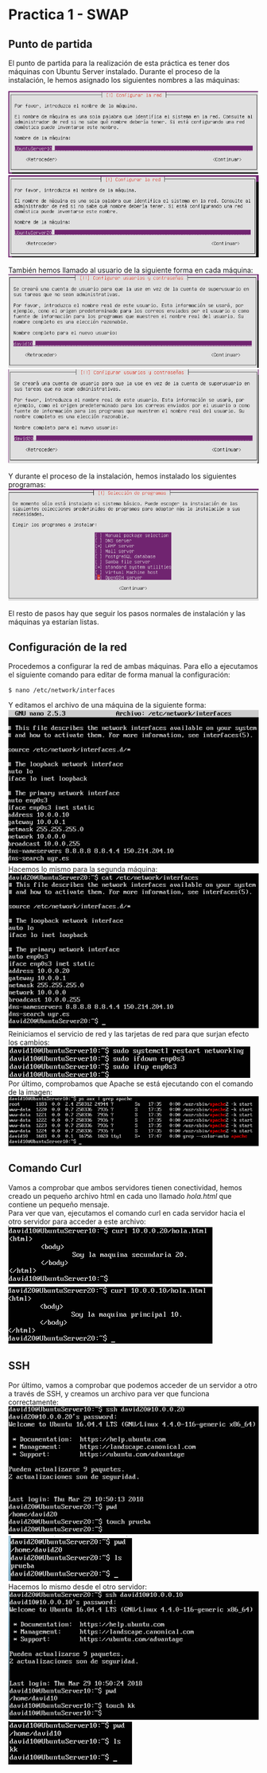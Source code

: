 # Practica 1 - SWAP

## Punto de partida
El punto de partida para la realización de esta práctica es tener dos máquinas con Ubuntu Server instalado. Durante el proceso de la instalación, le hemos asignado los siguientes nombres a las máquinas:

![imagen](https://github.com/Anixo/SWAP/blob/master/Practicas/P1/img/1_nombre10.png)  
![imagen](https://github.com/Anixo/SWAP/blob/master/Practicas/P1/img/2_nombre20.png)

También hemos llamado al usuario de la siguiente forma en cada máquina:  
![imagen](https://github.com/Anixo/SWAP/blob/master/Practicas/P1/img/3_usuario10.png)  
![imagen](https://github.com/Anixo/SWAP/blob/master/Practicas/P1/img/4_usuario20.png)

Y durante el proceso de la instalación, hemos instalado los siguientes programas:  
![imagen](https://github.com/Anixo/SWAP/blob/master/Practicas/P1/img/5_programas.png)  

El resto de pasos hay que seguir los pasos normales de instalación y las máquinas ya estarían listas.

## Configuración de la red
Procedemos a configurar la red de ambas máquinas. Para ello a ejecutamos el siguiente comando para editar de forma manual la configuración:
~~~
$ nano /etc/network/interfaces
~~~
Y editamos el archivo de una máquina de la siguiente forma:  
![imagen](https://github.com/Anixo/SWAP/blob/master/Practicas/P1/img/6_red10.png)  
Hacemos lo mismo para la segunda máquina:  
![imagen](https://github.com/Anixo/SWAP/blob/master/Practicas/P1/img/7_red20.png)  
Reiniciamos el servicio de red y las tarjetas de red para que surjan efecto los cambios:  
![imagen](https://github.com/Anixo/SWAP/blob/master/Practicas/P1/img/8_reinicio.png)  
Por último, comprobamos que Apache se está ejecutando con el comando de la imagen:  
![imagen](https://github.com/Anixo/SWAP/blob/master/Practicas/P1/img/9_apacherun.png)  

## Comando Curl
Vamos a  comprobar que ambos servidores tienen conectividad, hemos creado un pequeño archivo html en cada uno llamado *hola.html* que contiene un pequeño mensaje.  
Para ver que van, ejecutamos el comando curl en cada servidor hacia el otro servidor para acceder a este archivo:  
![imagen](https://github.com/Anixo/SWAP/blob/master/Practicas/P1/img/10_curl10.png)  
![imagen](https://github.com/Anixo/SWAP/blob/master/Practicas/P1/img/11_curl20.png)  

## SSH
Por último, vamos a comprobar que podemos acceder de un servidor a otro a través de SSH, y creamos un archivo para ver que funciona correctamente:  
![imagen](https://github.com/Anixo/SWAP/blob/master/Practicas/P1/img/12_ssh10.png)  
![imagen](https://github.com/Anixo/SWAP/blob/master/Practicas/P1/img/13_ssh10comprobacion.png)  
Hacemos lo mismo desde el otro servidor:  
![imagen](https://github.com/Anixo/SWAP/blob/master/Practicas/P1/img/14_ssh20.png)  
![imagen](https://github.com/Anixo/SWAP/blob/master/Practicas/P1/img/15_ssh20comprobacion.png)  
